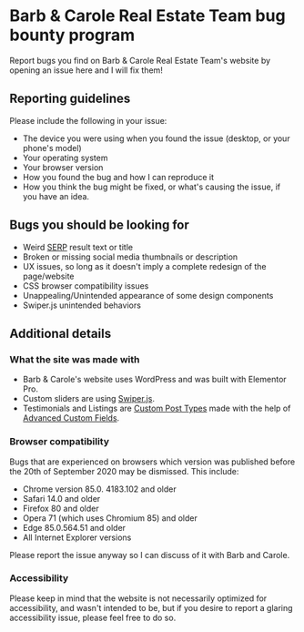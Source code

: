 # Barb & Carole Real Estate Team bug bounty program
Report bugs you find on Barb &amp; Carole Real Estate Team's website by opening an issue here and I will fix them!

## Reporting guidelines
Please include the following in your issue:
* The device you were using when you found the issue (desktop, or your phone's model) 
* Your operating system
* Your browser version
* How you found the bug and how I can reproduce it
* How you think the bug might be fixed, or what's causing the issue, if you have an idea.

## Bugs you should be looking for
* Weird [SERP](https://en.wikipedia.org/wiki/Search_engine_results_page) result text or title
* Broken or missing social media thumbnails or description
* UX issues, so long as it doesn't imply a complete redesign of the page/website
* CSS browser compatibility issues 
* Unappealing/Unintended appearance of some design components
* Swiper.js unintended behaviors

## Additional details
### What the site was made with
* Barb & Carole's website uses WordPress and was built with Elementor Pro.
* Custom sliders are using [Swiper.js](https://swiperjs.com/).
* Testimonials and Listings are [Custom Post Types](https://wordpress.org/support/article/post-types/#custom-post-types) made with the help of [Advanced Custom Fields](https://www.advancedcustomfields.com/).

### Browser compatibility
Bugs that are experienced on browsers which version was published before the 20th of September 2020 may be dismissed. This include:
* Chrome version 85.0. 4183.102 and older
* Safari 14.0 and older
* Firefox 80	and older
* Opera 71 (which uses Chromium 85) and older
* Edge 85.0.564.51 and older
* All Internet Explorer versions

Please report the issue anyway so I can discuss of it with Barb and Carole.

### Accessibility
Please keep in mind that the website is not necessarily optimized for accessibility, and wasn't intended to be, but if you desire to report a glaring accessibility issue, please feel free to do so.

